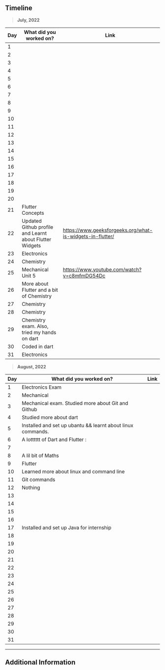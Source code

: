## Timeline

> **July, 2022**

|Day|What did you worked on?|Link|
|-------|------|--------|
|1|||
|2|||
|3|||
|4|||
|5|||
|6|||
|7|||
|8|||
|9|||
|10|||
|11|||
|12|||
|13|||
|14|||
|15|||
|16|||
|17|||
|18|||
|19|||
|20|||
|21|Flutter Concepts||
|22|Updated Github profile and Learnt about Flutter Widgets|https://www.geeksforgeeks.org/what-is-widgets-in-flutter/|
|23|Electronics||
|24|Chemistry||
|25|Mechanical Unit 5|https://www.youtube.com/watch?v=c8mfmDG54Dc|
|26|More about Flutter and a bit of Chemistry||
|27|Chemistry||
|28|Chemistry||
|29|Chemistry exam. Also, tried my hands on dart||
|30|Coded in dart||
|31|Electronics||


> **August, 2022**

|Day|What did you worked on?|Link|
|-------|------|--------|
|1|Electronics Exam||
|2|Mechanical||
|3|Mechanical exam. Studied more about Git and Github||
|4|Studied more about dart||
|5|Installed and set up ubantu && learnt about linux commands.||
|6|A lotttttt of Dart and Flutter :| ||
|7|||
|8|A lil bit of Maths||
|9|Flutter||
|10|Learned more about linux and command line||
|11|Git commands||
|12|Nothing||
|13|||
|14|||
|15|||
|16|||
|17|Installed and set up Java for internship||
|18|||
|19|||
|20|||
|21|||
|22|||
|23|||
|24|||
|25|||
|26|||
|27|||
|28|||
|29|||
|30|||
|31|||


---

## Additional Information
